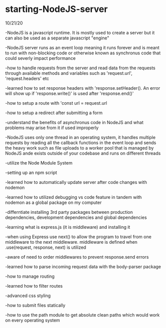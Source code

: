 # starting-NodeJS-server

10/21/20

-NodeJS is a javascript runtime. It is mostly used to create a server but it can also be used as a separate javascript "engine"

-NodeJS server runs as an event loop meaning it runs forever and is meant to run with non-blocking code or otherwise known as synchronus code that could severly impact performance

-how to handle requests from the server and read data from the requests through available methods and variables such as 'request.url', 'request.headers' etc

-learned how to set response headers with 'response.setHeader(). An error will show up if 'response.write()' is used after 'response.end()'

-how to setup a route with 'const url = request.url

-how to setup a redirect after submitting a form

-understand the benefits of asynchronus code in NodeJS and what problems may arise from it if used improperly

-NodeJS uses only one thread in an operating system, it handles multiple requests by reading all the callback functions in the event loop and sends the heavy work such as file uploads to a worker pool that is managed by NodeJS ande exists outside of your codebase and runs on different threads 

-utilize the Node Module System

-setting up an npm script

-learned how to automatically update server after code changes with nodemon 

-learned how to utilized debugging vs code feature in tandem with nodemon as a global package on my computer

-differntiate installing 3rd party packages between production dependencies, development dependencies and global dependencies 

-learning what is express.js (it is middleware) and installing it

-when using Express use next() to allow the program to travel from one middleware to the next middleware. middleware is defined when .use(request, response, next) is utilized 

-aware of need to order middlewares to prevent response.send errors 

-learned how to parse incoming request data with the body-parser package

-how to manage routing 

-learned how to filter routes

-advanced css styling

-how to submit files statically

-how to use the path module to get absolute clean paths which would work on every operating system